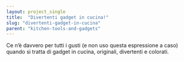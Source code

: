 ```yaml
---
layout: project_single
title:  "Divertenti gadget in cucina!"
slug: "divertenti-gadget-in-cucina"
parent: "kitchen-tools-and-gadgets"
---
```

Ce n’è davvero per tutti i gusti (e non uso questa espressione a caso) quando si tratta di gadget in cucina, originali, divertenti e colorati.